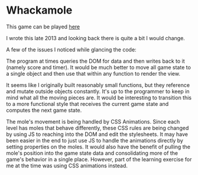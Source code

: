 Whackamole
==========

This game can be played [here]([fredantell.github.io/whackamole/mole)

I wrote this late 2013 and looking back there is quite a bit I would change.

A few of the issues I noticed while glancing the code:

The program at times queries the DOM for data and then writes back to it (namely score and timer).
It would be much better to move all game state to a single object and then use that within any function
to render the view.

It seems like I originally built reasonably small functions, but they reference and mutate outside objects constantly.
It's up to the programmer to keep in mind what all the moving pieces are.  It would be interesting to transition 
this to a more functional style that receives the current game state and computes the next game state.

The mole's movement is being handled by CSS Animations.  Since each level has moles that behave differently, these CSS rules are being changed by using JS to reaching into the DOM and edit the stylesheets.  It may have been easier
in the end to just use JS to handle the animations directly by setting properties on the moles.  It would also have
the benefit of pulling the mole's position into the game state data and consolidating more of the game's behavior in
a single place. However, part of the learning exercise for me at the time was using CSS animations instead.
